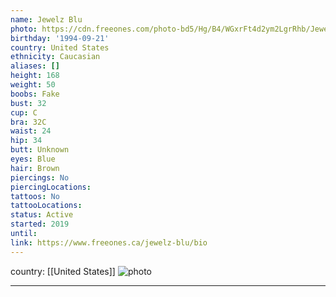 ```yaml
---
name: Jewelz Blu
photo: https://cdn.freeones.com/photo-bd5/Hg/B4/WGxrFt4d2ym2LgrRhb/Jewelz-Blu-avatar_teaser.jpg?c=1658413870
birthday: '1994-09-21'
country: United States
ethnicity: Caucasian
aliases: []
height: 168
weight: 50
boobs: Fake
bust: 32
cup: C
bra: 32C
waist: 24
hip: 34
butt: Unknown
eyes: Blue
hair: Brown
piercings: No
piercingLocations:
tattoos: No
tattooLocations:
status: Active
started: 2019
until:
link: https://www.freeones.ca/jewelz-blu/bio
---
```

country: [[United States]]
![photo](https://cdn.freeones.com/photo-bd5/Hg/B4/WGxrFt4d2ym2LgrRhb/Jewelz-Blu-avatar_teaser.jpg?c=1658413870)
***

